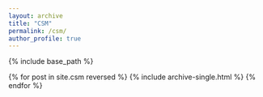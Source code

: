 ```yaml
---
layout: archive
title: "CSM"
permalink: /csm/
author_profile: true
---
```


{% include base_path %}

{% for post in site.csm reversed %}
  {% include archive-single.html %}
{% endfor %}
